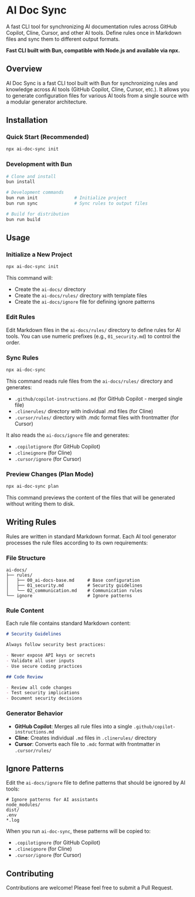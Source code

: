 # AI Doc Sync

A fast CLI tool for synchronizing AI documentation rules across GitHub Copilot, Cline, Cursor, and other AI tools. Define rules once in Markdown files and sync them to different output formats.

**Fast CLI built with Bun, compatible with Node.js and available via npx.**

## Overview

AI Doc Sync is a fast CLI tool built with Bun for synchronizing rules and knowledge across AI tools (GitHub Copilot, Cline, Cursor, etc.).
It allows you to generate configuration files for various AI tools from a single source with a modular generator architecture.

## Installation

### Quick Start (Recommended)

```bash
npx ai-doc-sync init
```

### Development with Bun

```bash
# Clone and install
bun install

# Development commands
bun run init              # Initialize project
bun run sync              # Sync rules to output files

# Build for distribution
bun run build
```

## Usage

### Initialize a New Project

```bash
npx ai-doc-sync init
```

This command will:
- Create the `ai-docs/` directory
- Create the `ai-docs/rules/` directory with template files
- Create the `ai-docs/ignore` file for defining ignore patterns

### Edit Rules

Edit Markdown files in the `ai-docs/rules/` directory to define rules for AI tools.
You can use numeric prefixes (e.g., `01_security.md`) to control the order.

### Sync Rules

```bash
npx ai-doc-sync
```

This command reads rule files from the `ai-docs/rules/` directory and generates:
- `.github/copilot-instructions.md` (for GitHub Copilot - merged single file)
- `.clinerules/` directory with individual .md files (for Cline)
- `.cursor/rules/` directory with .mdc format files with frontmatter (for Cursor)

It also reads the `ai-docs/ignore` file and generates:
- `.copilotignore` (for GitHub Copilot)
- `.clineignore` (for Cline)
- `.cursor/ignore` (for Cursor)

### Preview Changes (Plan Mode)

```bash
npx ai-doc-sync plan
```

This command previews the content of the files that will be generated without writing them to disk.

## Writing Rules

Rules are written in standard Markdown format. Each AI tool generator processes the rule files according to its own requirements:

### File Structure

```
ai-docs/
├── rules/
│   ├── 00_ai-docs-base.md     # Base configuration
│   ├── 01_security.md         # Security guidelines
│   └── 02_communication.md    # Communication rules
└── ignore                     # Ignore patterns
```

### Rule Content

Each rule file contains standard Markdown content:

```markdown
# Security Guidelines

Always follow security best practices:

- Never expose API keys or secrets
- Validate all user inputs
- Use secure coding practices

## Code Review

- Review all code changes
- Test security implications
- Document security decisions
```

### Generator Behavior

- **GitHub Copilot**: Merges all rule files into a single `.github/copilot-instructions.md`
- **Cline**: Creates individual `.md` files in `.clinerules/` directory
- **Cursor**: Converts each file to `.mdc` format with frontmatter in `.cursor/rules/`

## Ignore Patterns

Edit the `ai-docs/ignore` file to define patterns that should be ignored by AI tools:

```
# Ignore patterns for AI assistants
node_modules/
dist/
.env
*.log
```

When you run `ai-doc-sync`, these patterns will be copied to:
- `.copilotignore` (for GitHub Copilot)
- `.clineignore` (for Cline)
- `.cursor/ignore` (for Cursor)

## Contributing

Contributions are welcome! Please feel free to submit a Pull Request.
